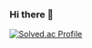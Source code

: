 ### Hi there 👋

[![Solved.ac Profile](http://mazassumnida.wtf/api/v2/generate_badge?boj=o_0)](https://solved.ac/o_0/)

<!--
**DobiIsFree/DobiIsFree** is a ✨ _special_ ✨ repository because its `README.md` (this file) appears on your GitHub profile.

![Anurag's GitHub stats](https://github-readme-stats.vercel.app/api?username=DobiIsFree&show_icons=true&theme=swift)

[![Solved.ac프로필](http://mazassumnida.wtf/api/v2/generate_badge?boj={o_0})](https://solved.ac/{o_0})

Here are some ideas to get you started:

- 🔭 I’m currently working on ...
- 🌱 I’m currently learning ...
- 👯 I’m looking to collaborate on ...
- 🤔 I’m looking for help with ...
- 💬 Ask me about ...
- 📫 How to reach me: ...
- 😄 Pronouns: ...
- ⚡ Fun fact: ...
-->
